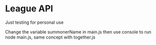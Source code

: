# League API
 Just testing for personal use



Change the variable summonerName in main.js then use console to run node main.js, same concept with together.js